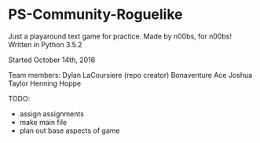 # PS-Community-Roguelike
Just a playaround text game for practice. Made by n00bs, for n00bs!
Written in Python 3.5.2

Started October 14th, 2016

Team members:
Dylan LaCoursiere (repo creator)
Bonaventure Ace
Joshua Taylor
Henning Hoppe

TODO:
- assign assignments
- make main file
- plan out base aspects of game
